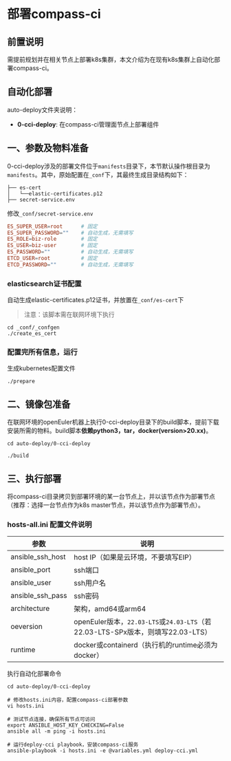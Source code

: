 # 部署compass-ci

## 前置说明
需提前规划并在相关节点上部署k8s集群，本文介绍为在现有k8s集群上自动化部署compass-ci。

## 自动化部署
auto-deploy文件夹说明：
- **0-cci-deploy**: 在compass-ci管理面节点上部署组件


## 一、参数及物料准备

0-cci-deploy涉及的部署文件位于`manifests`目录下，本节默认操作根目录为`manifests`。其中，原始配置在`_conf`下，其最终生成目录结构如下：

```shell
├── es-cert
│   └──elastic-certificates.p12
├── secret-service.env
```

修改`_conf/secret-service.env`

```toml
ES_SUPER_USER=root      # 固定
ES_SUPER_PASSWORD=""    # 自动生成，无需填写
ES_ROLE=biz-role        # 固定
ES_USER=biz-user        # 固定
ES_PASSWORD=""          # 自动生成，无需填写
ETCD_USER=root          # 固定
ETCD_PASSWORD=""        # 自动生成，无需填写
```

### elasticsearch证书配置

自动生成elastic-certificates.p12证书，并放置在`_conf/es-cert`下

> 注意：该脚本需在联网环境下执行

```
cd _conf/_confgen
./create_es_cert
```

### 配置完所有信息，运行

生成kubernetes配置文件

```shell
./prepare
```

## 二、镜像包准备

在联网环境的openEuler机器上执行0-cci-deploy目录下的build脚本，提前下载安装所需的物料。build脚本**依赖python3，tar，docker(version>20.xx)**。

```shell
cd auto-deploy/0-cci-deploy

./build

```

## 三、执行部署

将compass-ci目录拷贝到部署环境的某一台节点上，并以该节点作为部署节点（推荐：选择一台节点作为k8s master节点，并以该节点作为部署节点）。

### hosts-all.ini 配置文件说明

| 参数 | 说明 |
| --- | --- |
| ansible_ssh_host | host IP（如果是云环境，不要填写EIP） |
| ansible_port | ssh端口 |
| ansible_user | ssh用户名 |
| ansible_ssh_pass | ssh密码 |
| architecture | 架构，amd64或arm64 |
| oeversion | openEuler版本，`22.03-LTS`或`24.03-LTS`（若22.03-LTS-SPx版本，则填写22.03-LTS）|
| runtime | docker或containerd（执行机的runtime必须为docker）|

执行自动化部署命令

```shell
cd auto-deploy/0-cci-deploy

# 修改hosts.ini内容，配置compass-ci部署参数
vi hosts.ini

# 测试节点连接，确保所有节点可访问
export ANSIBLE_HOST_KEY_CHECKING=False
ansible all -m ping -i hosts.ini

# 运行deploy-cci playbook，安装compass-ci服务
ansible-playbook -i hosts.ini -e @variables.yml deploy-cci.yml
```
